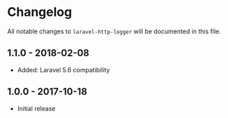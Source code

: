 # Changelog

All notable changes to `laravel-http-logger` will be documented in this file.

## 1.1.0 - 2018-02-08
- Added: Laravel 5.6 compatibility

## 1.0.0 - 2017-10-18
- Initial release
